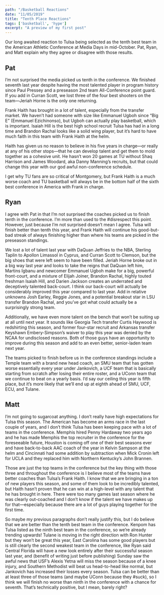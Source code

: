 ```yaml
---
path: "/Basketball Reactions"
date: "11/05/2019"
title: "Tenth Place Reactions"
tags: ['basketball', 'hype']
excerpt: "A preview of my first post"
---
```


Our long awaited reaction to Tulsa being selected as the tenth best team in the American Athletic Conference at Media Days in mid-October. Pat, Ryan, and Matt explain why they agree or disagree with those results.

## Pat
I’m not surprised the media picked us tenth in the conference. We finished seventh last year despite having the most talented player in program history since Paul Pressey and a preseason 2nd team All-Conference point guard. If you add in Curran Scott, we lost three of the four best shooters on the team—Jeriah Horne is the only one returning.

Frank Haith has brought in a lot of talent, especially from the transfer market. We haven’t had someone with size like Emmanuel Ugboh since “Big E” (Emmanuel Ezichinonso), but Ugboh can actually play basketball, which is important. Isaiah Hill is the best high school recruit Tulsa has had in a long time and Brandon Rachal looks like a solid wing player, but it’s hard to have much faith in this team with Frank Haith at the helm. 

Haith has given us no reason to believe in his five years in charge—or really at any of his other stops—that he can develop talent and get them to mold together as a cohesive unit. He hasn’t won 20 games at TU without Shaq Harrison and James Woodard, aka Danny Manning’s recruits, but that could change this year with our god awful non-conference schedule. 

I get why TU fans are so critical of Montgomery, but Frank Haith is a much worse coach and TU basketball will always be in the bottom half of the sixth best conference in America with Frank in charge. 

## Ryan
I agree with Pat in that I’m not surprised the coaches picked us to finish tenth in the conference. I’m more than used to the #disrespect this point. However, just because I’m not surprised doesn’t mean I agree. Tulsa will finish better than tenth this year, and Frank Haith will continue his good-but-bad streak of always finishing higher than where his teams are picked in the preseason standings.

We lost a lot of talent last year with DaQuan Jeffries to the NBA, Sterling Taplin to Apollon Limassol in Cyprus, and Curran Scott to Clemson, but the big shoes that were left seem to have been filled. Jeriah Horne broke out in a big way last year and looks to take the reigns that DaQuan left him, Martins Igbanu and newcomer Emmanuel Ugboh make for a big, powerful front-court, and a mixture of Elijah Joiner, Brandon Rachal, highly touted freshman Isaiah Hill, and Darien Jackson creates an underrated and deceptively talented back-court. I think our back-court will actually be considerably improved this year compared to last year. Add in relative unknowns Josh Earley, Reggie Jones, and a potential breakout star in LSU transfer Brandon Rachal, and you’ve got what could actually be a surprisingly strong team.

Additionally, we have even more talent on the bench that won’t be suiting up at all until next year. It sounds like Georgia Tech transfer Curtis Haywood is redshirting this season, and former four-star recruit and Arkansas transfer Keyshawn Embery-Simpson’s waiver to play this year was denied by the NCAA for undisclosed reasons. Both of those guys have an opportunity to improve during this season and add to an even better, senior-laden team next year.

The teams picked to finish before us in the conference standings include a Temple team with a brand new head coach, an SMU team that has gotten worse essentially every year under Jankovich, a UCF team that is basically starting from scratch after losing their entire roster, and a UConn team that we continue to beat on a yearly basis. I’d say our ceiling this year is fifth place, but it’s more likely that we’ll end up at eighth ahead of SMU, UCF, ECU, and Tulane.

## Matt
I’m not going to sugarcoat anything. I don’t really have high expectations for Tulsa this season. The American has become an arms race in the last couple of years, and I don’t think Tulsa has been keeping pace with a lot of teams in the conference. Memphis hired Penny Hardaway two years ago and he has made Memphis the top recruiter in the conference for the foreseeable future, Houston is coming off one of their best seasons ever and have back-to-back AAC coach of the year in Kelvin Sampson at the helm and Cincinnati had some addition by subtraction when Mick Cronin left for UCLA and they replaced him with Northern Kentucky’s John Brannen.

Those are just the top teams in the conference but the key thing with those three and throughout the conference is I believe most of the teams have better coaches than Tulsa’s Frank Haith. I know that we are bringing in a ton of new players this season, and some of them look to be incredibly talented, but Haith hasn’t proven that he can win at a high-level with any talent that he has brought in here. There were too many games last season where he was clearly out-coached and I don’t know if the talent we have makes up for that—especially because there are a lot of guys playing together for the first time.

So maybe my previous paragraphs don’t really justify this, but I do believe that we are better than the tenth best team in the conference. Kenpom has Tulsa listed as the ninth best team in the conference, so we’re already trending upwards! Tulane is moving in the right direction with Ron Hunter but they won’t be great this year, East Carolina has some good players but is still clearly the second weakest team in the conference, like Ryan said Central Florida will have a new look entirely after their successful season last year, and (benefit of writing just before publishing) Sunday saw the awful news that USF’s Alexis Yetna will miss the season because of a knee injury, and Southern Methodist will beat us head-to-head like normal, but Jankovich has increased their losses every season. Tulsa can be better than at least three of those teams (and maybe UConn because they #suck), so I think we will finish no worse than ninth in the conference with a chance for seventh. That’s technically positive, but I mean, barely right?

<br>
